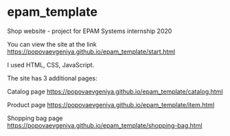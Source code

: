 # epam_template
Shop website - project for EPAM Systems internship 2020

You can view the site at the link https://popovaevgeniya.github.io/epam_template/start.html

I used HTML, CSS, JavaScript.

The site has 3 additional pages:

Catalog page https://popovaevgeniya.github.io/epam_template/catalog.html

Product page https://popovaevgeniya.github.io/epam_template/item.html

Shopping bag page https://popovaevgeniya.github.io/epam_template/shopping-bag.html
